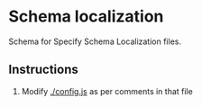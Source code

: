 # Schema localization

Schema for Specify Schema Localization files.

## Instructions

1. Modify [./config.js](./config.js) as per comments in that file
